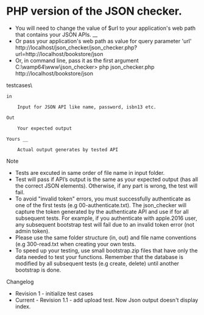 # PHP version of the JSON checker. 
-	You will need to change the value of $url to your application's web path that 
contains your JSON APIs. __
-	Or pass your application's web path as value for query parameter 'url' 
http://localhost/json_checker/json_checker.php?url=http://localhost/bookstore/json 
-	Or, in command line, pass it as the first argument 
C:\wamp64\www\json_checker\> php json_checker.php http://localhost/bookstore/json 
        
testcases\ 

    in 
    
        Input for JSON API like name, password, isbn13 etc. 
        
    Out  
    
        Your expected output 
        
    Yours __
    
        Actual output generates by tested API 
        
Note 

- Tests are excuted in same order of file name in input folder. 
- Test will pass if API’s output is the same as your expected output (has all the correct JSON elements).
 Otherwise, if any part is wrong, the test will fail. 
- To avoid "invalid token" errors, you must successfully authenticate as one of the first tests (e.g 00-authenticate.txt). 
The json_checker will capture the token generated by the authenticate API and use if for all subsequent tests. 
For example, if you authenticate with apple.2016 user, any subsequent bootstrap test will fail due to an invalid token error (not admin token). 
- Please use the same folder structure (in, out) and file name conventions (e.g 300-read.txt  when creating your own tests.  
- To speed up your testing, use small bootstrap.zip files that have only the data needed to test your functions. 
Remember that the database is modified by all subsequent tests (e.g create, delete) until another bootstrap is done.


Changelog
- Revision 1 - initialize test cases 
- Current - Revision 1.1 - add upload test. Now Json output doesn't display index.


